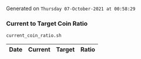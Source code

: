 Generated on `Thursday 07-October-2021 at 00:58:29`

### Current to Target Coin Ratio
`current_coin_ratio.sh`

Date|Current|Target|Ratio
---|---|---|---
